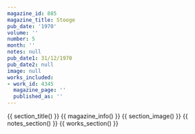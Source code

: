 ```yaml
---
magazine_id: 885
magazine_title: Stooge
pub_date: '1970'
volume: ''
number: 5
month: ''
notes: null
pub_date1: 31/12/1970
pub_date2: null
image: null
works_included:
- work_id: 4345
  magazine_page: ''
  published_as: ''
---
```


{{ section_title() }}
{{ magazine_info() }}
{{ section_image() }}
{{ notes_section() }}
{{ works_section() }}
